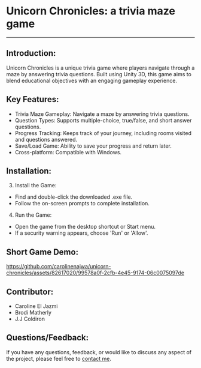 # Unicorn Chronicles: a trivia maze game #

------------------------------------------------------------

Introduction:
---------
Unicorn Chronicles is a unique trivia game where players navigate through a maze by answering trivia questions. 
Built using Unity 3D, this game aims to blend educational objectives with an engaging gameplay experience. 

Key Features:
--------------
- Trivia Maze Gameplay: Navigate a maze by answering trivia questions.
- Question Types: Supports multiple-choice, true/false, and short answer questions.
- Progress Tracking: Keeps track of your journey, including rooms visited and questions answered.
- Save/Load Game: Ability to save your progress and return later.
- Cross-platform: Compatible with Windows.

Installation:
-------------
3. Install the Game:
- Find and double-click the downloaded .exe file.
- Follow the on-screen prompts to complete installation.

4. Run the Game:
- Open the game from the desktop shortcut or Start menu.
- If a security warning appears, choose 'Run' or 'Allow'.


Short Game Demo: 
-------------
https://github.com/carolinenajwa/unicorn-chronicles/assets/82617020/99578a0f-2cfb-4e45-9174-06c0075097de



Contributor:
----------------
- Caroline El Jazmi
- Brodi Matherly
- J.J Coldiron

Questions/Feedback: 
----------------
If you have any questions, feedback, or would like to discuss any aspect of the project, please feel free to [contact me](mailto:applicant.eljazmi@gmail.com).

